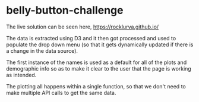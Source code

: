 # belly-button-challenge

The live solution can be seen here, https://rocklurva.github.io/

The data is extracted using D3 and it then got processed and used to populate the drop down menu (so that it gets dynamically updated if there is a change in the data source).

The first instance of the names is used as a default for all of the plots and demographic info so as to make it clear to the user that the page is working as intended.

The plotting all happens within a single function, so that we don't need to make multiple API calls to get the same data.